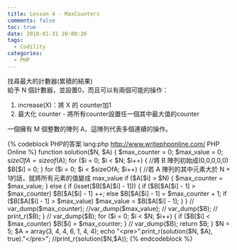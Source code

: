 ```yaml
---
title: Lesson 4 - MaxCounters
comments: false
toc: true
date: 2018-01-31 20:00:26
tags:
  - Codility
categories:
  - PHP
---
```


找尋最大的計數器(累積的結果)  
給予 N 個計數器，並設置0，而且可以有兩個可能的操作：

1. increase(X)：將 X 的 counter加1
2. 最大化 counter - 將所有counter設置任一個其中最大值的counter

一個擁有 M 個整數的陣列 A，這陣列代表多個連續的操作。

<!-- more -->
{% codeblock PHP的答案 lang:php http://www.writephponline.com/ PHP Online %}
function solution($N, $A) {
    $max_counter = 0;
    $max_value = 0;
    $sizeOfA = sizeof($A);
    for ($i = 0; $i < $N; $i++) { //將 B 陣列初始成(0,0,0,0,0)
        $B[$i] = 0;
    }
    for ($i = 0; $i < $sizeOfA; $i++) {
        //若 A 陣列的其中元素大於 N + 1的話，就將所有元素的值變成 max_value
        if ($A[$i] > $N) {
            $max_counter = $max_value;
        } else {
            if (isset($B[$A[$i] - 1])) {
                if ($B[$A[$i] - 1] > $max_counter) $B[$A[$i] - 1] ++;
                else $B[$A[$i] - 1] = $max_counter + 1;
                if ($B[$A[$i] - 1] > $max_value) $max_value = $B[$A[$i] - 1];
            }
        }
        // var_dump($max_counter);
        //var_dump($max_value);
        // var_dump($B);
        // print_r($B);
    }
    //    var_dump($B);
    for ($i = 0; $i < $N; $i++) {
        if ($B[$i] < $max_counter) $B[$i] = $max_counter;
    }
    //    var_dump($B);
    return $B;
}
$N = 5;
$A = array(3, 4, 4, 6, 1, 4, 4);
echo "<pre>".print_r(solution($N, $A), true)."</pre>";
//print_r(solution($N,$A));
{% endcodeblock %}	